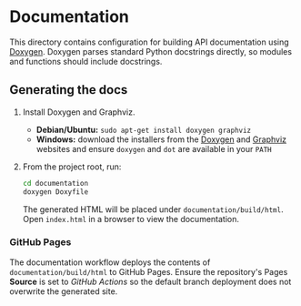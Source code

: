 # Documentation

This directory contains configuration for building API documentation using
[Doxygen](https://www.doxygen.nl/). Doxygen parses standard Python docstrings
directly, so modules and functions should include docstrings.

## Generating the docs

1. Install Doxygen and Graphviz.

   - **Debian/Ubuntu:** `sudo apt-get install doxygen graphviz`
   - **Windows:** download the installers from the [Doxygen](https://www.doxygen.nl/download.html) and [Graphviz](https://graphviz.org/download/) websites and ensure `doxygen` and `dot` are available in your `PATH`
2. From the project root, run:
   ```bash
   cd documentation
   doxygen Doxyfile
   ```
   The generated HTML will be placed under `documentation/build/html`. Open `index.html` in a browser to view the documentation.

### GitHub Pages

The documentation workflow deploys the contents of `documentation/build/html`
to GitHub Pages. Ensure the repository's Pages **Source** is set to *GitHub
Actions* so the default branch deployment does not overwrite the generated
site.

